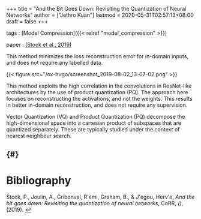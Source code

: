 +++
title = "And the Bit Goes Down: Revisiting the Quantization of Neural Networks"
author = ["Jethro Kuan"]
lastmod = 2020-05-31T02:57:13+08:00
draft = false
+++

tags
: [Model Compression]({{< relref "model_compression" >}})

paper
: <a id="56497b51cc79dfdb43c364d93a9978c3" href="#stock19_and_bit_goes_down">(Stock et al., 2019)</a>

This method minimizes the loss reconstruction error for in-domain
inputs, and does not require any labelled data.

{{< figure src="/ox-hugo/screenshot_2019-08-02_13-07-02.png" >}}

This method exploits the high correlation in the convolutions in
ResNet-like architectures by the use of product quantization (PQ). The
approach here focuses on reconstructing the activations, and not the
weights. This results in better in-domain reconstruction, and does not
require any supervision.

Vector Quantization (VQ) and Product Quantization (PQ) decompose the
high-dimensional space into a cartesian product of subspaces that are
quantized separately. These are typically studied under the context of
nearest neighbour search.

## {#}

# Bibliography

<a id="stock19_and_bit_goes_down" target="_blank">Stock, P., Joulin, A., Gribonval, R\'emi, Graham, B., & J\'egou, Herv\'e, _And the bit goes down: Revisiting the quantization of neural networks_, CoRR, _()_, (2019). </a> [↩](#56497b51cc79dfdb43c364d93a9978c3)
